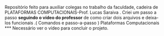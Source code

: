 Repositório feito para auxiliar colegas no trabalho da faculdade, cadeira de PLATAFORMAS COMPUTACIONAIS-Prof. Lucas Saraiva .
Criei um passo a passo **seguindo o vídeo do professor** de como criar dois arquivos e deixa-los funcionais .( Comandos e passo-a-passo )
Plataformas Computacionais
*** Necessário ver o vídeo para concluir o projeto. 
